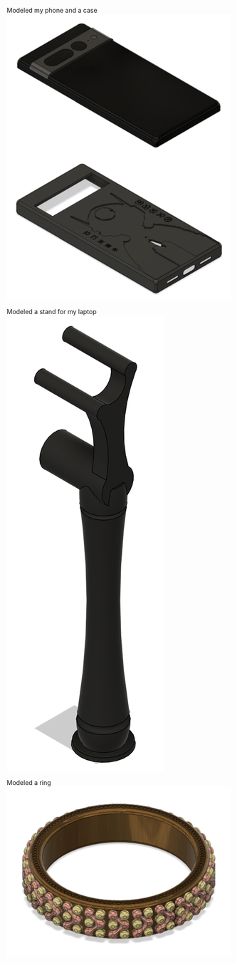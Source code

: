 Modeled my phone and a case
![Pixel 7 Pro](https://github.com/DylanBKendall/3D-Modeling/blob/main/Pixel%207%20Pro/Pixel%207%20Pro.png?raw=true)
![Pixel 7 Pro Case](https://github.com/DylanBKendall/3D-Modeling/blob/main/Pixel%207%20Pro%20Case/Pixel%207%20Pro%20Case.png?raw=true)

Modeled a stand for my laptop
![Laptop Stand](https://github.com/DylanBKendall/3D-Modeling/blob/main/Laptop%20Stand/Laptop%20Stand.png?raw=true)

Modeled a ring
![Ring](https://github.com/DylanBKendall/3D-Modeling/blob/main/Ring/Ring.png?raw=true)
